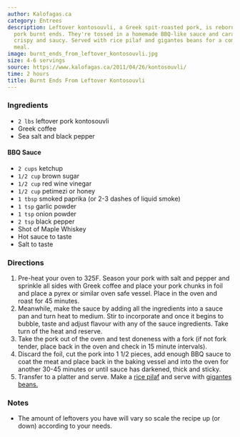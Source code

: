 ```yaml
---
author: Kalofagas.ca
category: Entrees
description: Leftover kontosouvli, a Greek spit-roasted pork, is reborn as these incredible
  pork burnt ends. They're tossed in a homemade BBQ-like sauce and caramelized until
  crispy and saucy. Served with rice pilaf and gigantes beans for a comforting second
  meal.
image: burnt_ends_from_leftover_kontosouvli.jpg
size: 4-6 servings
source: https://www.kalofagas.ca/2011/04/26/kontosouvli/
time: 2 hours
title: Burnt Ends From Leftover Kontosouvli
---
```

### Ingredients

* `2 lbs` leftover pork kontosouvli
* Greek coffee
* Sea salt and black pepper

#### BBQ Sauce

* `2 cups` ketchup
* `1/2 cup` brown sugar
* `1/2 cup` red wine vinegar
* `1/2 cup` petimezi or honey
* `1 tbsp` smoked paprika (or 2-3 dashes of liquid smoke)
* `1 tsp` garlic powder
* `1 tsp` onion powder
* `2 tsp` black pepper
* Shot of Maple Whiskey
* Hot sauce to taste
* Salt to taste

### Directions

1. Pre-heat your oven to 325F. Season your pork with salt and pepper and sprinkle all sides with Greek coffee and place your pork chunks in foil and place a pyrex or similar oven safe vessel. Place in the oven and roast for 45 minutes.
2. Meanwhile, make the sauce by adding all the ingredients into a sauce pan and turn heat to medium. Stir to incorporate and once it begins to bubble, taste and adjust flavour with any of the sauce ingredients. Take turn of the heat and reserve.
3. Take the pork out of the oven and test doneness with a fork (if not fork tender, place back in the oven and check in 15 minute intervals).
4. Discard the foil, cut the pork into 1 1/2 pieces, add enough BBQ sauce to coat the meat and place back in the baking vessel and into the oven for another 30-45 minutes or until sauce has darkened, thick and sticky.
5. Transfer to a platter and serve. Make a [rice pilaf](https://www.kalofagas.ca/2020/07/01/stovetop-rice/) and serve with [gigantes beans.](https://www.kalofagas.ca/2010/05/11/gigantes-sto-fourno-%ce%b3%ce%af%ce%b3%ce%b1%ce%bd%cf%84%ce%b5%cf%82-%cf%83%cf%84%ce%bf-%cf%86%ce%bf%cf%8d%cf%81%ce%bd%ce%bf/)

### Notes

- The amount of leftovers you have will vary so scale the recipe up (or down) according to your needs.
